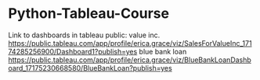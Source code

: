 # Python-Tableau-Course

Link to dashboards in tableau public:
value inc.
https://public.tableau.com/app/profile/erica.grace/viz/SalesForValueInc_17174285256900/Dashboard1?publish=yes
blue bank loan
https://public.tableau.com/app/profile/erica.grace/viz/BlueBankLoanDashboard_17175230668580/BlueBankLoan?publish=yes
